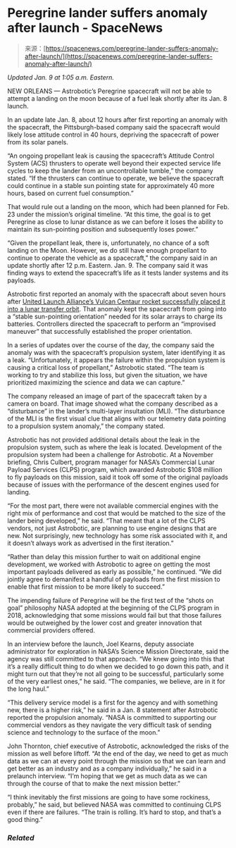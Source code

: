 <!--yml
category: 未分类
date: 2024-05-27 14:36:21
-->

# Peregrine lander suffers anomaly after launch - SpaceNews

> 来源：[https://spacenews.com/peregrine-lander-suffers-anomaly-after-launch/](https://spacenews.com/peregrine-lander-suffers-anomaly-after-launch/)

*Updated Jan. 9 at 1:05 a.m. Eastern.*

NEW ORLEANS — Astrobotic’s Peregrine spacecraft will not be able to attempt a landing on the moon because of a fuel leak shortly after its Jan. 8 launch.

In an update late Jan. 8, about 12 hours after first reporting an anomaly with the spacecraft, the Pittsburgh-based company said the spacecraft would likely lose attitude control in 40 hours, depriving the spacecraft of power from its solar panels.

“An ongoing propellant leak is causing the spacecraft’s Attitude Control System (ACS) thrusters to operate well beyond their expected service life cycles to keep the lander from an uncontrollable tumble,” the company stated. “If the thrusters can continue to operate, we believe the spacecraft could continue in a stable sun pointing state for approximately 40 more hours, based on current fuel consumption.”

That would rule out a landing on the moon, which had been planned for Feb. 23 under the mission’s original timeline. “At this time, the goal is to get Peregrine as close to lunar distance as we can before it loses the ability to maintain its sun-pointing position and subsequently loses power.”

“Given the propellant leak, there is, unfortunately, no chance of a soft landing on the Moon. However, we do still have enough propellant to continue to operate the vehicle as a spacecraft,” the company said in an update shortly after 12 p.m. Eastern. Jan. 9\. The company said it was finding ways to extend the spacecraft’s life as it tests lander systems and its payloads.

Astrobotic first reported an anomaly with the spacecraft about seven hours after [United Launch Alliance’s Vulcan Centaur rocket successfully placed it into a lunar transfer orbit](https://spacenews.com/vulcan-centaur-launches-peregrine-lunar-lander-on-inaugural-mission/). That anomaly kept the spacecraft from going into a “stable sun-pointing orientation” needed for its solar arrays to charge its batteries. Controllers directed the spacecraft to perform an “improvised maneuver” that successfully established the proper orientation.

In a series of updates over the course of the day, the company said the anomaly was with the spacecraft’s propulsion system, later identifying it as a leak. “Unfortunately, it appears the failure within the propulsion system is causing a critical loss of propellant,” Astrobotic stated. “The team is working to try and stabilize this loss, but given the situation, we have prioritized maximizing the science and data we can capture.”

The company released an image of part of the spacecraft taken by a camera on board. That image showed what the company described as a “disturbance” in the lander’s multi-layer insultation (MLI). “The disturbance of the MLI is the first visual clue that aligns with our telemetry data pointing to a propulsion system anomaly,” the company stated.

Astrobotic has not provided additional details about the leak in the propulsion system, such as where the leak is located. Development of the propulsion system had been a challenge for Astrobotic. At a November briefing, Chris Culbert, program manager for NASA’s Commercial Lunar Payload Services (CLPS) program, which awarded Astrobotic $108 million to fly payloads on this mission, said it took off some of the original payloads because of issues with the performance of the descent engines used for landing.

“For the most part, there were not available commercial engines with the right mix of performance and cost that would be matched to the size of the lander being developed,” he said. “That meant that a lot of the CLPS vendors, not just Astrobotic, are planning to use engine designs that are new. Not surprisingly, new technology has some risk associated with it, and it doesn’t always work as advertised in the first iteration.”

“Rather than delay this mission further to wait on additional engine development, we worked with Astrobotic to agree on getting the most important payloads delivered as early as possible,” he continued. “We did jointly agree to demanifest a handful of payloads from the first mission to enable that first mission to be more likely to succeed.”

The impending failure of Peregrine will be the first test of the “shots on goal” philosophy NASA adopted at the beginning of the CLPS program in 2018, acknowledging that some missions would fail but that those failures would be outweighed by the lower cost and greater innovation that commercial providers offered.

In an interview before the launch, Joel Kearns, deputy associate administrator for exploration in NASA’s Science Mission Directorate, said the agency was still committed to that approach. “We knew going into this that it’s a really difficult thing to do when we decided to go down this path, and it might turn out that they’re not all going to be successful, particularly some of the very earliest ones,” he said. “The companies, we believe, are in it for the long haul.”

“This delivery service model is a first for the agency and with something new, there is a higher risk,” he said in a Jan. 8 statement after Astrobotic reported the propulsion anomaly. “NASA is committed to supporting our commercial vendors as they navigate the very difficult task of sending science and technology to the surface of the moon.”

John Thornton, chief executive of Astrobotic, acknowledged the risks of the mission as well before liftoff. “At the end of the day, we need to get as much data as we can at every point through the mission so that we can learn and get better as an industry and as a company individually,” he said in a prelaunch interview. “I’m hoping that we get as much data as we can through the course of that to make the next mission better.”

“I think inevitably the first missions are going to have some rockiness, probably,” he said, but believed NASA was committed to continuing CLPS even if there are failures. “The train is rolling. It’s hard to stop, and that’s a good thing.”

### *Related*
